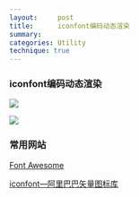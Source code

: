```yaml
---
layout:     post
title:      iconfont编码动态渲染
summary:
categories: Utility
technique: true
---
```


###  iconfont编码动态渲染

![](https://raw.githubusercontent.com/Selenamona/Selenamona.github.io/master/assets/images/iconfont-icon1.jpg)

![](https://raw.githubusercontent.com/Selenamona/Selenamona.github.io/master/assets/images/iconfont-icon2.jpg)


### 常用网站

[Font Awesome](http://fontawesome.dashgame.com/)

[iconfont—阿里巴巴矢量图标库](http://www.iconfont.cn/)
